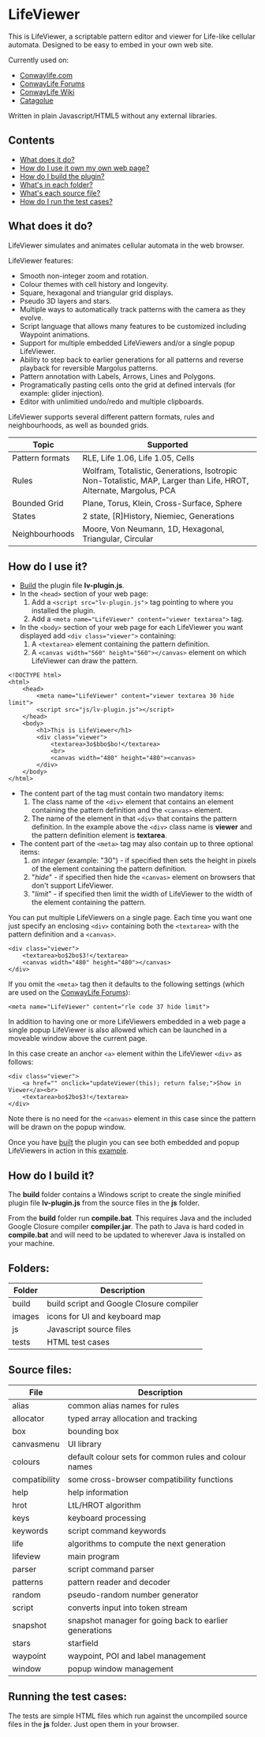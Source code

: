 # LifeViewer

This is LifeViewer, a scriptable pattern editor and viewer for Life-like cellular automata.
Designed to be easy to embed in your own web site.

Currently used on:
* [Conwaylife.com](http://www.conwaylife.com/)
* [ConwayLife Forums](http://www.conwaylife.com/forums)
* [ConwayLife Wiki](http://www.conwaylife.com/wiki)
* [Catagolue](http://catagolue.appspot.com)

Written in plain Javascript/HTML5 without any external libraries.

## Contents
* [What does it do?](#what-does-it-do)
* [How do I use it own my own web page?](#how-do-i-use-it)
* [How do I build the plugin?](#how-do-i-build-it)
* [What's in each folder?](#folders)
* [What's each source file?](#source-files)
* [How do I run the test cases?](#running-the-test-cases)

## What does it do?
LifeViewer simulates and animates cellular automata in the web browser.

LifeViewer features:
* Smooth non-integer zoom and rotation.
* Colour themes with cell history and longevity.
* Square, hexagonal and triangular grid displays.
* Pseudo 3D layers and stars.
* Multiple ways to automatically track patterns with the camera as they evolve.
* Script language that allows many features to be customized including Waypoint animations.
* Support for multiple embedded LifeViewers and/or a single popup LifeViewer.
* Ability to step back to earlier generations for all patterns and reverse playback for reversible Margolus patterns.
* Pattern annotation with Labels, Arrows, Lines and Polygons.
* Programatically pasting cells onto the grid at defined intervals (for example: glider injection).
* Editor with unlimitied undo/redo and multiple clipboards.


LifeViewer supports several different pattern formats, rules and neighbourhoods, as well as bounded grids.

Topic|Supported
-----|---------
Pattern formats|RLE, Life 1.06, Life 1.05, Cells
Rules|Wolfram, Totalistic, Generations, Isotropic Non-Totalistic, MAP, Larger than Life, HROT, Alternate, Margolus, PCA
Bounded Grid|Plane, Torus, Klein, Cross-Surface, Sphere
States|2 state, [R]History, Niemiec, Generations
Neighbourhoods|Moore, Von Neumann, 1D, Hexagonal, Triangular, Circular

## How do I use it?
* [Build](#how-do-i-build-it) the plugin file **lv-plugin.js**.
* In the `<head>` section of your web page:
  1. Add a `<script src="lv-plugin.js">` tag pointing to where you installed the plugin.
  2. Add a `<meta name="LifeViewer" content="viewer textarea">` tag.
* In the `<body>` section of your web page for each LifeViewer you want displayed add `<div class="viewer">` containing:
  1. A `<textarea>` element containing the pattern definition.
  2. A `<canvas width="560" height="560"></canvas>` element on which LifeViewer can draw the pattern.
```
<!DOCTYPE html>
<html>
    <head>
        <meta name="LifeViewer" content="viewer textarea 30 hide limit">
        <script src="js/lv-plugin.js"></script>
    </head>
    <body>
        <h1>This is LifeViewer</h1>
        <div class="viewer">
            <textarea>3o$bbo$bo!</textarea>
            <br>
            <canvas width="480" height="480"><canvas>
        </div>
    </body>
</html>
```
* The content part of the <meta> tag must contain two mandatory items:
  1. The class name of the `<div>` element that contains an element containing the pattern definition and the `<canvas>` element.
  2. The name of the element in that `<div>` that contains the pattern definition.
In the example above the `<div>` class name is **viewer** and the pattern definition element is **textarea**.
* The content part of the `<meta>` tag may also contain up to three optional items:
  1. *an integer* (example: "30") - if specified then sets the height in pixels of the element containing the pattern definition.
  2. "*hide*" - if specified then hide the `<canvas>` element on browsers that don't support LifeViewer.
  3. "*limit*" - if specified then limit the width of LifeViewer to the width of the element containing the pattern.

You can put multiple LifeViewers on a single page. Each time you want one just specify an enclosing `<div>` containing both the `<textarea>` with the pattern definition and a `<canvas>`.
```
<div class="viewer">
    <textarea>bo$2bo$3!</textarea>
    <canvas width="480" height="480"></canvas>
</div>
```

If you omit the `<meta>` tag then it defaults to the following settings (which are used on the [ConwayLife Forums](http://www.conwaylife.com/forums)):
```
<meta name="LifeViewer" content="rle code 37 hide limit">
```

In addition to having one or more LifeViewers embedded in a web page a single popup LifeViewer is also allowed which can be launched in a moveable window above the current page.

In this case create an anchor `<a>` element within the LifeViewer `<div>` as follows:
```
<div class="viewer">
    <a href="" onclick="updateViewer(this); return false;">Show in Viewer</a><br>
    <textarea>bo$2bo$3!</textarea>
</div>
```

Note there is no need for the `<canvas>` element in this case since the pattern will be drawn on the popup window.

Once you have [built](#how-do-i-build-it) the plugin you can see both embedded and popup LifeViewers in action in this [example](build/example.html).

## How do I build it?
The **build** folder contains a Windows script to create the single minified plugin file **lv-plugin.js** from the source files in the **js** folder.

From the **build** folder run **compile.bat**. This requires Java and the included Google Closure compiler **compiler.jar**. The path to Java is hard coded in **compile.bat** and will need to be updated to wherever Java is installed on your machine.

## Folders:
Folder|Description
------|-----------
build|build script and Google Closure compiler
images|icons for UI and keyboard map
js|Javascript source files
tests|HTML test cases

## Source files:
File|Description
----|-----------
alias|common alias names for rules
allocator|typed array allocation and tracking
box|bounding box
canvasmenu|UI library
colours|default colour sets for common rules and colour names
compatibility|some cross-browser compatibility functions
help|help information
hrot|LtL/HROT algorithm
keys|keyboard processing
keywords|script command keywords
life|algorithms to compute the next generation
lifeview|main program
parser|script command parser
patterns|pattern reader and decoder
random|pseudo-random number generator
script|converts input into token stream
snapshot|snapshot manager for going back to earlier generations
stars|starfield
waypoint|waypoint, POI and label management
window|popup window management

## Running the test cases:
The tests are simple HTML files which run against the uncompiled source files in the **js** folder. Just open them in your browser.

